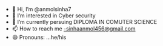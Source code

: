 - 👋 Hi, I’m @anmolsinha7
- 👀 I’m interested in Cyber security
- 🌱 I’m currently persuing DIPLOMA IN COMUTER SCIENCE
- 📫 How to reach me -sinhaanmol456@gmail.com
- 😄 Pronouns: ...he/his

<!---
anmolsinha7/anmolsinha7 is a ✨ special ✨ repository because its `README.md` (this file) appears on your GitHub profile.
You can click the Preview link to take a look at your changes.
--->
